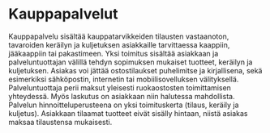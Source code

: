 # Kauppapalvelut

Kauppapalvelu sisältää kauppatarvikkeiden tilausten vastaanoton, tavaroiden keräilyn ja kuljetuksen asiakkaille tarvittaessa kaappiin, jääkaappiin tai pakastimeen. Yksi toimitus sisältää asiakkaan ja palveluntuottajan välillä tehdyn sopimuksen mukaiset tuotteet, keräilyn ja kuljetuksen. Asiakas voi jättää ostostilaukset puhelimitse ja kirjallisena, sekä esimerkiksi sähköpostin, internetin tai mobiilisovelluksen välityksellä. Palveluntuottaja perii maksut yleisesti ruokaostosten toimittamisen yhteydessä. Myös laskutus on asiakkaan niin halutessa mahdollista. Palvelun hinnoitteluperusteena on yksi toimituskerta (tilaus, keräily ja kuljetus). Asiakkaan tilaamat tuotteet eivät sisälly hintaan, niistä asiakas maksaa tilaustensa mukaisesti.

